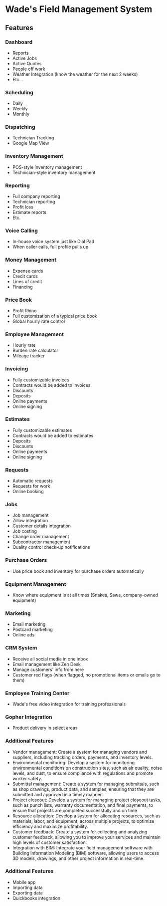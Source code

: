Wade's Field Management System
==============================

Features
--------

### Dashboard

*   Reports
*   Active Jobs
*   Active Quotes
*   People off work
*   Weather Integration (know the weather for the next 2 weeks)
*   Etc...

### Scheduling

*   Daily
*   Weekly
*   Monthly

### Dispatching

*   Technician Tracking
*   Google Map View

### Inventory Management

*   POS-style inventory management
*   Technician-style inventory management

### Reporting

*   Full company reporting
*   Technician reporting
*   Profit loss
*   Estimate reports
*   Etc.

### Voice Calling

*   In-house voice system just like Dial Pad
*   When caller calls, full profile pulls up

### Money Management

*   Expense cards
*   Credit cards
*   Lines of credit
*   Financing

### Price Book

*   Profit Rhino
*   Full customization of a typical price book
*   Global hourly rate control

### Employee Management

*   Hourly rate
*   Burden rate calculator
*   Mileage tracker

### Invoicing

*   Fully customizable invoices
*   Contracts would be added to invoices
*   Discounts
*   Deposits
*   Online payments
*   Online signing

### Estimates

*   Fully customizable estimates
*   Contracts would be added to estimates
*   Deposits
*   Discounts
*   Online payments
*   Online signing

### Requests

*   Automatic requests
*   Requests for work
*   Online booking

### Jobs

*   Job management
*   Zillow integration
*   Customer details integration
*   Job costing
*   Change order management
*   Subcontractor management
*   Quality control check-up notifications

### Purchase Orders

*   Use price book and inventory for purchase orders automatically

### Equipment Management

*   Know where equipment is at all times (Snakes, Saws, company-owned equipment)

### Marketing

*   Email marketing
*   Postcard marketing
*   Online ads

### CRM System

*   Receive all social media in one inbox
*   Email management like Zen Desk
*   Manage customers' info from here
*   Customer red flags (when flagged, no promotional items or emails go to them)

### Employee Training Center

*   Wade's free video integration for training professionals

### Gopher Integration

*   Product delivery in select areas

### Additional Features

*   Vendor management: Create a system for managing vendors and suppliers, including tracking orders, payments, and inventory levels.
*   Environmental monitoring: Develop a system for monitoring environmental conditions on construction sites, such as air quality, noise levels, and dust, to ensure compliance with regulations and promote worker safety.
*   Submittal management: Create a system for managing submittals, such as shop drawings, product data, and samples, ensuring that they are submitted and approved in a timely manner.
*   Project closeout: Develop a system for managing project closeout tasks, such as punch lists, warranty documentation, and final payments, to ensure that projects are completed successfully and on time.
*   Resource allocation: Develop a system for allocating resources, such as materials, labor, and equipment, across multiple projects, to optimize efficiency and maximize profitability.
*   Customer feedback: Create a system for collecting and analyzing customer feedback, allowing you to improve your services and maintain high levels of customer satisfaction.
*   Integration with BIM: Integrate your field management software with Building Information Modeling (BIM) software, allowing users to access 3D models, drawings, and other project information in real-time.

### Additional Features

*   Mobile app
*   Importing data
*   Exporting data
*   Quickbooks integration